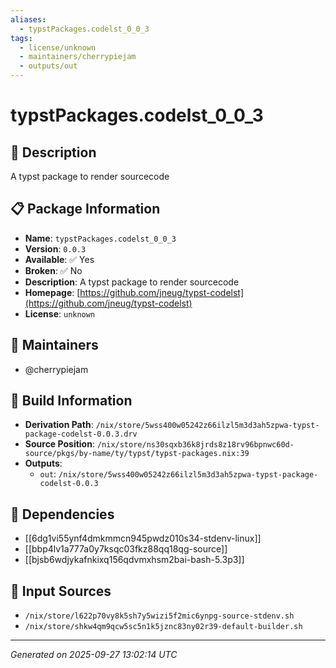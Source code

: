 ```yaml
---
aliases:
  - typstPackages.codelst_0_0_3
tags:
  - license/unknown
  - maintainers/cherrypiejam
  - outputs/out
---
```


# typstPackages.codelst_0_0_3

## 📝 Description

A typst package to render sourcecode

## 📋 Package Information

- **Name**: `typstPackages.codelst_0_0_3`
- **Version**: `0.0.3`
- **Available**: ✅ Yes
- **Broken**: ✅ No
- **Description**: A typst package to render sourcecode
- **Homepage**: [https://github.com/jneug/typst-codelst](https://github.com/jneug/typst-codelst)
- **License**: `unknown`
## 👥 Maintainers

- @cherrypiejam


## 🔧 Build Information

- **Derivation Path**: `/nix/store/5wss400w05242z66ilzl5m3d3ah5zpwa-typst-package-codelst-0.0.3.drv`
- **Source Position**: `/nix/store/ns30sqxb36k8jrds8z18rv96bpnwc60d-source/pkgs/by-name/ty/typst/typst-packages.nix:39`
- **Outputs**:
  - `out`:  `/nix/store/5wss400w05242z66ilzl5m3d3ah5zpwa-typst-package-codelst-0.0.3`

## 🔗 Dependencies

- [[6dg1vi55ynf4dmkmmcn945pwdz010s34-stdenv-linux]]
- [[bbp4lv1a777a0y7ksqc03fkz88qq18qg-source]]
- [[bjsb6wdjykafnkixq156qdvmxhsm2bai-bash-5.3p3]]

## 📁 Input Sources

- `/nix/store/l622p70vy8k5sh7y5wizi5f2mic6ynpg-source-stdenv.sh`
- `/nix/store/shkw4qm9qcw5sc5n1k5jznc83ny02r39-default-builder.sh`

---
*Generated on 2025-09-27 13:02:14 UTC*
